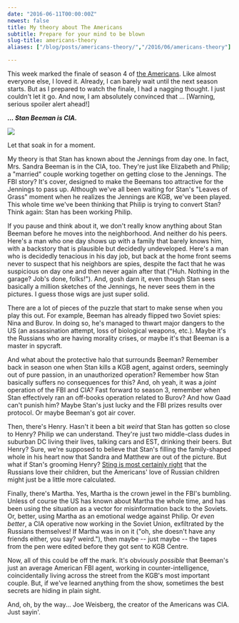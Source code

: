 ```yaml
---
date: "2016-06-11T00:00:00Z"
newest: false
title: My theory about The Americans
subtitle: Prepare for your mind to be blown
slug-title: americans-theory
aliases: ["/blog/posts/americans-theory/","/2016/06/americans-theory"]

---
```


This week marked the finale of season 4 of [the Americans](http://www.fxnetworks.com/shows/the-americans/episodes). Like almost everyone else, I loved it. Already, I can barely wait until the next season starts. But as I prepared to watch the finale, I had a nagging thought. I just couldn't let it go. And now, I am absolutely convinced that ... [Warning, serious spoiler alert ahead!]

<!--break-->

***... Stan Beeman is CIA.***

![](https://upload.wikimedia.org/wikipedia/en/6/67/Noah_Emmerich_as_Stan_Beeman_in_The_Americans.png)

Let that soak in for a moment.

My theory is that Stan has known about the Jennings from day one. In fact, Mrs. Sandra Beeman is in the CIA, too. They're just like Elizabeth and Philip; a "married" couple working together on getting close to the Jennings. The FBI story? It's cover, designed to make the Beemans too attractive for the Jennings to pass up. Although we've all been waiting for Stan's "Leaves of Grass" moment when he realizes the Jennings are KGB, we've been played. This whole time we've been thinking that Philip is trying to convert Stan? Think again: Stan has been working Philip.


If you pause and think about it, we don't really know anything about Stan Beeman before he moves into the neighborhood. And neither do his peers. Here's a man who one day shows up with a family that barely knows him, with a backstory that is plausible but decidedly undeveloped. Here's a man who is decidedly tenacious in his day job, but back at the home front seems never to suspect that his neighbors are spies, despite the fact that he was suspicious on day one and then never again after that ("Huh. Nothing in the garage? Job's done, folks!"). And, gosh darn it, even though Stan sees basically a million sketches of the Jennings, he never sees them in the pictures. I guess those wigs are just super solid.

There are a lot of pieces of the puzzle that start to make sense when you play this out. For example, Beeman has already flipped two Soviet spies: Nina and Burov. In doing so, he's managed to thwart major dangers to the US (an assassination attempt, loss of biological weapons, etc.). Maybe it's the Russians who are having morality crises, or maybe it's that Beeman is a master in spycraft.

And what about the protective halo that surrounds Beeman? Remember back in season one when Stan kills a KGB agent, against orders, seemingly out of pure passion, in an unauthorized operation? Remember how Stan basically suffers no consequences for this? And, oh yeah, it was a *joint* operation of the FBI and CIA? Fast forward to season 3, remember when Stan effectively ran an off-books operation related to Burov? And how Gaad can't punish him? Maybe Stan's just lucky and the FBI prizes results over protocol. Or maybe Beeman's got air cover.

Then, there's Henry. Hasn't it been a bit _weird_ that Stan has gotten so close to Henry? Philip we can understand. They're just two middle-class dudes in suburban DC living their lives, talking cars and EST, drinking their beers. But Henry? Sure, we're supposed to believe that Stan's filling the family-shaped whole in his heart now that Sandra and Matthew are out of the picture. But what if Stan's grooming Henry? [Sting is most certainly right](https://en.wikipedia.org/wiki/Russians_(song)) that the Russians love their children, but the Americans' love of Russian children might just be a little more calculated.

Finally, there's Martha. Yes, Martha is the crown jewel in the FBI's bumbling. Unless of course the US has known about Martha the whole time, and has been using the situation as a vector for misinformation back to the Soviets. Or, better, using Martha as an emotional wedge against Philip. Or *even better*, a CIA operative now working in the Soviet Union, exfiltrated by the Russians themselves! If Martha was in on it ("oh, she doesn't have any friends either, you say? weird."), then maybe -- just maybe -- the tapes from the pen were edited before they got sent to KGB Centre.

Now, all of this could be off the mark. It's obviously *possible* that Beeman's just an average American FBI agent, working in counter-intelligence, coincidentally living across the street from the KGB's most important couple. But, if we've learned anything from the show, sometimes the best secrets are hiding in plain sight.

And, oh, by the way... Joe Weisberg, the creator of the Americans was CIA. Just sayin'.
